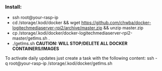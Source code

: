 ### Install:
* ssh root@your-rasp-ip
* cd /storage/.kodi/docker && wget https://github.com/chwba/docker-logitechmediaserver-rpi2/archive/master.zip && unzip master.zip
* cp /storage/.kodi/docker/docker-logitechmediaserver-rpi2-master/getlms.sh .
* ./getlms.sh
**CAUTION: WILL STOP/DELETE ALL DOCKER CONTAINERS/IMAGES**

To activate daily updates just create a task with the following content:
ssh -q root@your-rasp-ip /storage/.kodi/docker/getlms.sh



